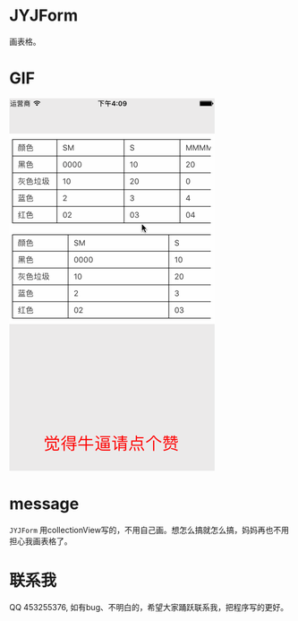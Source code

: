 # JYJForm
画表格。

# GIF
![JYJForm](GIF/JYJForm.gif "JYJForm")

# message
 `JYJForm` 用collectionView写的，不用自己画。想怎么搞就怎么搞，妈妈再也不用担心我画表格了。

# 联系我
 QQ 453255376, 如有bug、不明白的，希望大家踊跃联系我，把程序写的更好。
 
